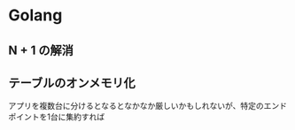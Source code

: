 # Golang

## N + 1 の解消


## テーブルのオンメモリ化
アプリを複数台に分けるとなるとなかなか厳しいかもしれないが、特定のエンドポイントを1台に集約すれば
<!--stackedit_data:
eyJoaXN0b3J5IjpbMTk0OTcyNTI0OF19
-->